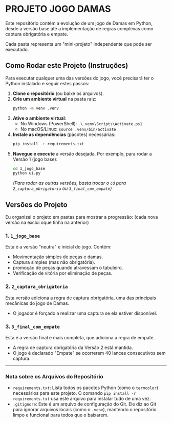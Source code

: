 # PROJETO JOGO DAMAS

Este repositório contém a evolução de um jogo de Damas em Python, desde a versão base até a implementação de regras complexas como captura obrigatória e empate.

Cada pasta representa um "mini-projeto" independente que pode ser executado.

## Como Rodar este Projeto (Instruções)

Para executar qualquer uma das versões do jogo, você precisará ter o Python instalado e seguir estes passos:

1.  **Clone o repositório** (ou baixe os arquivos).
2.  **Crie um ambiente virtual** na pasta raiz:
    ```bash
    python -m venv .venv
    ```
3.  **Ative o ambiente virtual**:
    * No Windows (PowerShell): `.\.venv\Scripts\Activate.ps1`
    * No macOS/Linux: `source .venv/bin/activate`
4.  **Instale as dependências** (pacotes) necessárias:
    ```bash
    pip install -r requirements.txt
    ```
5.  **Navegue e execute** a versão desejada. Por exemplo, para rodar a Versão 1 (jogo base):
    ```bash
    cd 1_jogo_base
    python ui.py
    ```
    *(Para rodar as outras versões, basta trocar o `cd` para `2_captura_obrigatoria` ou `3_final_com_empate`)*

## Versões do Projeto

Eu organizei o projeto em pastas para mostrar a progressão:
(cada nova versão na exclui oque tinha na anterior)

### 1. `1_jogo_base`
Esta é a versão "neutra" e inicial do jogo. Contém:
* Movimentação simples de peças e damas.
* Captura simples (mas não obrigatória).
* promoção de peças quando atravessam o tabuleiro.
* Verificação de vitória por eliminação de peças.

### 2. `2_captura_obrigatoria`
Esta versão adiciona a regra de captura obrigatória, uma das principais mecânicas do jogo de Damas.
* O jogador é forçado a realizar uma captura se ela estiver disponível.

### 3. `3_final_com_empate`
Esta é a versão final e mais completa, que adiciona a regra de empate.
* A regra de captura obrigatória da Versão 2 está mantida.
* O jogo é declarado "Empate" se ocorrerem 40 lances consecutivos sem captura.

---
### Nota sobre os Arquivos do Repositório

* `requirements.txt`: Lista todos os pacotes Python (como o `termcolor`) necessários para este projeto. O comando `pip install -r requirements.txt` usa este arquivo para instalar tudo de uma vez.
* `.gitignore`: Este é um arquivo de configuração do Git. Ele diz ao Git para ignorar arquivos locais (como o `.venv`), mantendo o repositório limpo e funcional para todos que o baixarem.